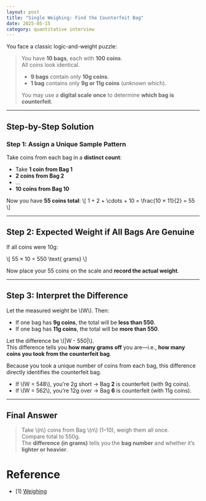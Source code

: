 ```yaml
---
layout: post
title: "Single Weighing: Find the Counterfeit Bag"
date: 2025-05-15
category: quantitative interview
---
```


You face a classic logic-and-weight puzzle:

> You have **10 bags**, each with **100 coins**.  
> All coins look identical.  
> - **9 bags** contain only **10g coins**.  
> - **1 bag** contains only **9g or 11g coins** (unknown which).
>
> You may use a **digital scale** **once** to determine **which bag is counterfeit**.

---

## Step-by-Step Solution

### Step 1: Assign a Unique Sample Pattern

Take coins from each bag in a **distinct count**:

- Take **1 coin from Bag 1**
- **2 coins from Bag 2**
- ...
- **10 coins from Bag 10**

Now you have **55 coins total**:
\\[
1 + 2 + \cdots + 10 = \frac{10 × 11}{2} = 55
\\]

---

## Step 2: Expected Weight if All Bags Are Genuine

If all coins were 10g:

\\[
55 × 10 = 550 \text{ grams}
\\]

Now place your 55 coins on the scale and **record the actual weight**.

---

## Step 3: Interpret the Difference

Let the measured weight be \\(W\\). Then:

- If one bag has **9g coins**, the total will be **less than 550**.
- If one bag has **11g coins**, the total will be **more than 550**.

Let the difference be \\(|W - 550|\\).  
This difference tells you **how many grams off** you are—i.e., **how many coins you took from the counterfeit bag**.

Because you took a unique number of coins from each bag, this difference directly identifies the counterfeit bag.

- If \\(W = 548\\), you're 2g short → Bag **2** is counterfeit (with 9g coins).
- If \\(W = 562\\), you're 12g over → Bag **6** is counterfeit (with 11g coins).

---

## Final Answer

> Take \\(n\\) coins from Bag \\(n\\) (1–10), weigh them all once.  
> Compare total to 550g.  
> The **difference (in grams)** tells you the **bag number** and whether it’s **lighter or heavier**.

# Reference

* [1] [Weighing](https://mathworld.wolfram.com/Weighing.html)
